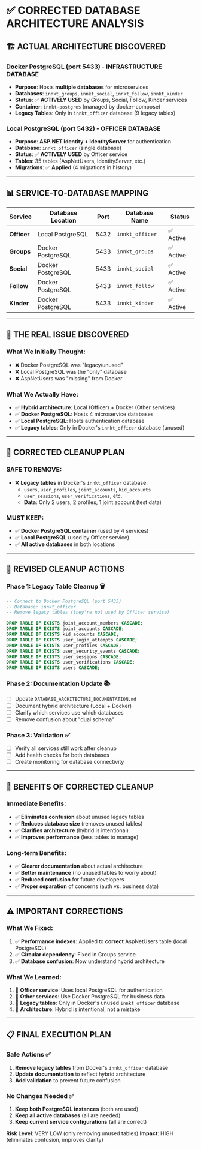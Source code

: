 # ✅ CORRECTED DATABASE ARCHITECTURE ANALYSIS

## 🏗️ **ACTUAL ARCHITECTURE DISCOVERED**

### **Docker PostgreSQL (port 5433)** - **INFRASTRUCTURE DATABASE**
- **Purpose**: Hosts **multiple databases** for microservices
- **Databases**: `innkt_groups`, `innkt_social`, `innkt_follow`, `innkt_kinder`
- **Status**: ✅ **ACTIVELY USED** by Groups, Social, Follow, Kinder services
- **Container**: `innkt-postgres` (managed by docker-compose)
- **Legacy Tables**: Only in `innkt_officer` database (9 legacy tables)

### **Local PostgreSQL (port 5432)** - **OFFICER DATABASE**
- **Purpose**: **ASP.NET Identity + IdentityServer** for authentication
- **Database**: `innkt_officer` (single database)
- **Status**: ✅ **ACTIVELY USED** by Officer service
- **Tables**: 35 tables (AspNetUsers, IdentityServer, etc.)
- **Migrations**: ✅ **Applied** (4 migrations in history)

---

## 📊 **SERVICE-TO-DATABASE MAPPING**

| Service | Database Location | Port | Database Name | Status |
|---------|------------------|------|---------------|---------|
| **Officer** | Local PostgreSQL | 5432 | `innkt_officer` | ✅ Active |
| **Groups** | Docker PostgreSQL | 5433 | `innkt_groups` | ✅ Active |
| **Social** | Docker PostgreSQL | 5433 | `innkt_social` | ✅ Active |
| **Follow** | Docker PostgreSQL | 5433 | `innkt_follow` | ✅ Active |
| **Kinder** | Docker PostgreSQL | 5433 | `innkt_kinder` | ✅ Active |

---

## 🚨 **THE REAL ISSUE DISCOVERED**

### **What We Initially Thought:**
- ❌ Docker PostgreSQL was "legacy/unused"
- ❌ Local PostgreSQL was the "only" database
- ❌ AspNetUsers was "missing" from Docker

### **What We Actually Have:**
- ✅ **Hybrid architecture**: Local (Officer) + Docker (Other services)
- ✅ **Docker PostgreSQL**: Hosts 4 microservice databases
- ✅ **Local PostgreSQL**: Hosts authentication database
- ✅ **Legacy tables**: Only in Docker's `innkt_officer` database (unused)

---

## 🎯 **CORRECTED CLEANUP PLAN**

### **SAFE TO REMOVE:**
- ❌ **Legacy tables** in Docker's `innkt_officer` database:
  - `users`, `user_profiles`, `joint_accounts`, `kid_accounts`
  - `user_sessions`, `user_verifications`, etc.
  - **Data**: Only 2 users, 2 profiles, 1 joint account (test data)

### **MUST KEEP:**
- ✅ **Docker PostgreSQL container** (used by 4 services)
- ✅ **Local PostgreSQL** (used by Officer service)
- ✅ **All active databases** in both locations

---

## 🧹 **REVISED CLEANUP ACTIONS**

### **Phase 1: Legacy Table Cleanup** 🗑️
```sql
-- Connect to Docker PostgreSQL (port 5433)
-- Database: innkt_officer
-- Remove legacy tables (they're not used by Officer service)

DROP TABLE IF EXISTS joint_account_members CASCADE;
DROP TABLE IF EXISTS joint_accounts CASCADE;
DROP TABLE IF EXISTS kid_accounts CASCADE;
DROP TABLE IF EXISTS user_login_attempts CASCADE;
DROP TABLE IF EXISTS user_profiles CASCADE;
DROP TABLE IF EXISTS user_security_events CASCADE;
DROP TABLE IF EXISTS user_sessions CASCADE;
DROP TABLE IF EXISTS user_verifications CASCADE;
DROP TABLE IF EXISTS users CASCADE;
```

### **Phase 2: Documentation Update** 📚
- [ ] Update `DATABASE_ARCHITECTURE_DOCUMENTATION.md`
- [ ] Document hybrid architecture (Local + Docker)
- [ ] Clarify which services use which databases
- [ ] Remove confusion about "dual schema"

### **Phase 3: Validation** ✅
- [ ] Verify all services still work after cleanup
- [ ] Add health checks for both databases
- [ ] Create monitoring for database connectivity

---

## 🚀 **BENEFITS OF CORRECTED CLEANUP**

### **Immediate Benefits:**
- ✅ **Eliminates confusion** about unused legacy tables
- ✅ **Reduces database size** (removes unused tables)
- ✅ **Clarifies architecture** (hybrid is intentional)
- ✅ **Improves performance** (less tables to manage)

### **Long-term Benefits:**
- ✅ **Clearer documentation** about actual architecture
- ✅ **Better maintenance** (no unused tables to worry about)
- ✅ **Reduced confusion** for future developers
- ✅ **Proper separation** of concerns (auth vs. business data)

---

## ⚠️ **IMPORTANT CORRECTIONS**

### **What We Fixed:**
1. ✅ **Performance indexes**: Applied to **correct** AspNetUsers table (local PostgreSQL)
2. ✅ **Circular dependency**: Fixed in Groups service
3. ✅ **Database confusion**: Now understand hybrid architecture

### **What We Learned:**
1. 🎯 **Officer service**: Uses local PostgreSQL for authentication
2. 🎯 **Other services**: Use Docker PostgreSQL for business data
3. 🎯 **Legacy tables**: Only in Docker's unused `innkt_officer` database
4. 🎯 **Architecture**: Hybrid is intentional, not a mistake

---

## 📋 **FINAL EXECUTION PLAN**

### **Safe Actions** ✅
1. **Remove legacy tables** from Docker's `innkt_officer` database
2. **Update documentation** to reflect hybrid architecture
3. **Add validation** to prevent future confusion

### **No Changes Needed** ✅
1. **Keep both PostgreSQL instances** (both are used)
2. **Keep all active databases** (all are needed)
3. **Keep current service configurations** (all are correct)

**Risk Level**: VERY LOW (only removing unused tables)
**Impact**: HIGH (eliminates confusion, improves clarity)
